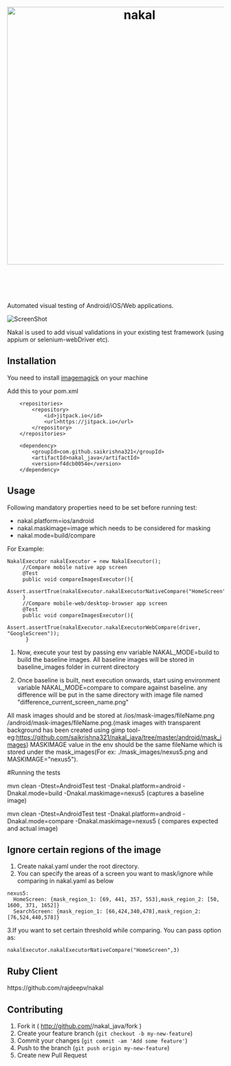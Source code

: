 <h1 align="center">
	<br>
	<img width="600" src="https://github.com/saikrishna321/nakal_java/blob/master/Nakal.png" alt="nakal">
	<br>
	<br>
	<br>
</h1>

Automated visual testing of Android/iOS/Web applications.

![ScreenShot](https://raw.githubusercontent.com/saikrishna321/nakal_java/master/difference_HomeScreen1.png)

Nakal is used to add visual validations in your existing test framework (using appium or selenium-webDriver etc).

## Installation
You need to install [imagemagick](http://www.imagemagick.org/script/index.php) on your machine

Add this to your pom.xml 
```
	<repositories>
		<repository>
		    <id>jitpack.io</id>
		    <url>https://jitpack.io</url>
		</repository>
	</repositories>
    
	<dependency>
	    <groupId>com.github.saikrishna321</groupId>
	    <artifactId>nakal_java</artifactId>
	    <version>f4dcb0054e</version>
	</dependency>
```

## Usage

Following mandatory properties need to be set before running test:  
  * nakal.platform=ios/android
  * nakal.maskimage=image which needs to be considered for masking
  * nakal.mode=build/compare

For Example:

```
NakalExecutor nakalExecutor = new NakalExecutor();
     //Compare mobile native app screen
     @Test
     public void compareImagesExecutor(){
         Assert.assertTrue(nakalExecutor.nakalExecutorNativeCompare("HomeScreen"));
     }
     //Compare mobile-web/desktop-browser app screen
     @Test
     public void compareImagesExecutor(){
         Assert.assertTrue(nakalExecutor.nakalExecutorWebCompare(driver, "GoogleScreen"));
      }
```


1. Now, execute your test by passing env variable NAKAL_MODE=build to build the baseline images. All baseline images will be stored in baseline_images folder in current directory

2. Once baseline is built, next execution onwards, start using environment variable NAKAL_MODE=compare to compare against baseline.
any difference will be put in the same directory with image file named "difference_current_screen_name.png"

All mask images should and be stored at /ios/mask-images/fileName.png /android/mask-images/fileName.png.(mask images with transparent background has been created using gimp tool- eg:https://github.com/saikrishna321/nakal_java/tree/master/android/mask_images)
MASKIMAGE value in the env should be the same fileName which is stored under the mask_images(For ex: ./mask_images/nexus5.png and MASKIMAGE="nexus5").

#Running the tests

mvn clean -Dtest=AndroidTest test -Dnakal.platform=android -Dnakal.mode=build -Dnakal.maskimage=nexus5 (captures a baseline image)

mvn clean -Dtest=AndroidTest test -Dnakal.platform=android -Dnakal.mode=compare -Dnakal.maskimage=nexus5 ( compares expected and actual image)

## Ignore certain regions of the image

1. Create nakal.yaml under the root directory.
2. You can specify the areas of a screen you want to mask/ignore while comparing in nakal.yaml as below

```
nexus5:
  HomeScreen: {mask_region_1: [69, 441, 357, 553],mask_region_2: [50, 1600, 371, 1652]}
  SearchScreen: {mask_region_1: [66,424,340,478],mask_region_2: [76,524,440,578]}
```
3.If you want to set certain threshold while comparing. You can pass option as:

```
nakalExecutor.nakalExecutorNativeCompare("HomeScreen",3)
```


<h2>Ruby Client</h2>
	https://github.com/rajdeepv/nakal


## Contributing

1. Fork it ( http://github.com/<my-github-username>/nakal_java/fork )
2. Create your feature branch (`git checkout -b my-new-feature`)
3. Commit your changes (`git commit -am 'Add some feature'`)
4. Push to the branch (`git push origin my-new-feature`)
5. Create new Pull Request






